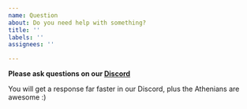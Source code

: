 ```yaml
---
name: Question
about: Do you need help with something?
title: ''
labels: ''
assignees: ''

---
```


**Please ask questions on our [Discord](https://discord.gg/HNmxvpm)**

You will get a response far faster in our Discord, plus the Athenians are awesome :)
